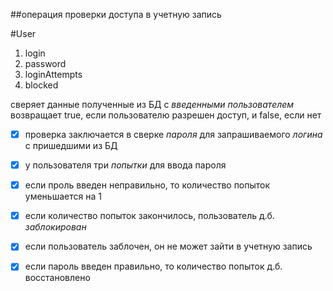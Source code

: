 ##операция проверки доступа в учетную запись

#User
1. login
1. password
1. loginAttempts
1. blocked


сверяет данные полученные из БД с _*введенными пользователем*_
возвращает true, если пользователю разрешен доступ, и false, если нет
- [x] проверка заключается в сверке _*пароля*_ для запрашиваемого _*логина*_ с пришедшими из БД
- [x] у пользователя три _*попытки*_ для ввода пароля
- [x] если проль введен неправильно, то количество попыток уменьшается на 1
- [x] если количество попыток закончилось, пользователь д.б. _*заблокирован*_
- [x] если пользователь заблочен, он не может зайти в учетную запись
- [x] если пароль введен правильно, то количество попыток д.б. восстановлено


